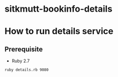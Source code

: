 # sitkmutt-bookinfo-details
# How to run details service

## Prerequisite

* Ruby 2.7

```bash
ruby details.rb 9080
```
